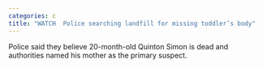 ```yaml
---
categories: c
title: "WATCH  Police searching landfill for missing toddler’s body"
---
```

Police said they believe 20-month-old Quinton Simon is dead and authorities named his mother as the primary suspect.